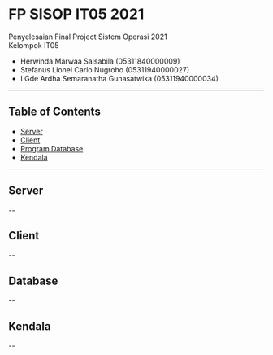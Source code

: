 # FP SISOP IT05 2021
Penyelesaian Final Project Sistem Operasi 2021\
Kelompok IT05
  * Herwinda Marwaa Salsabila (05311840000009)
  * Stefanus Lionel Carlo Nugroho (05311940000027)
  * I Gde Ardha Semaranatha Gunasatwika (05311940000034)

---

## Table of Contents

* [Server](#server)
* [Client](#client)
* [Program Database](#database)
* [Kendala](#kendala)

---

## Server


--

## Client


--

## Database


--

## Kendala


--
